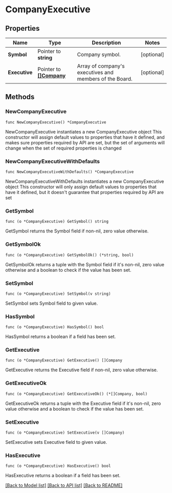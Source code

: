 # CompanyExecutive

## Properties

Name | Type | Description | Notes
------------ | ------------- | ------------- | -------------
**Symbol** | Pointer to **string** | Company symbol. | [optional] 
**Executive** | Pointer to [**[]Company**](Company.md) | Array of company&#39;s executives and members of the Board. | [optional] 

## Methods

### NewCompanyExecutive

`func NewCompanyExecutive() *CompanyExecutive`

NewCompanyExecutive instantiates a new CompanyExecutive object
This constructor will assign default values to properties that have it defined,
and makes sure properties required by API are set, but the set of arguments
will change when the set of required properties is changed

### NewCompanyExecutiveWithDefaults

`func NewCompanyExecutiveWithDefaults() *CompanyExecutive`

NewCompanyExecutiveWithDefaults instantiates a new CompanyExecutive object
This constructor will only assign default values to properties that have it defined,
but it doesn't guarantee that properties required by API are set

### GetSymbol

`func (o *CompanyExecutive) GetSymbol() string`

GetSymbol returns the Symbol field if non-nil, zero value otherwise.

### GetSymbolOk

`func (o *CompanyExecutive) GetSymbolOk() (*string, bool)`

GetSymbolOk returns a tuple with the Symbol field if it's non-nil, zero value otherwise
and a boolean to check if the value has been set.

### SetSymbol

`func (o *CompanyExecutive) SetSymbol(v string)`

SetSymbol sets Symbol field to given value.

### HasSymbol

`func (o *CompanyExecutive) HasSymbol() bool`

HasSymbol returns a boolean if a field has been set.

### GetExecutive

`func (o *CompanyExecutive) GetExecutive() []Company`

GetExecutive returns the Executive field if non-nil, zero value otherwise.

### GetExecutiveOk

`func (o *CompanyExecutive) GetExecutiveOk() (*[]Company, bool)`

GetExecutiveOk returns a tuple with the Executive field if it's non-nil, zero value otherwise
and a boolean to check if the value has been set.

### SetExecutive

`func (o *CompanyExecutive) SetExecutive(v []Company)`

SetExecutive sets Executive field to given value.

### HasExecutive

`func (o *CompanyExecutive) HasExecutive() bool`

HasExecutive returns a boolean if a field has been set.


[[Back to Model list]](../README.md#documentation-for-models) [[Back to API list]](../README.md#documentation-for-api-endpoints) [[Back to README]](../README.md)


